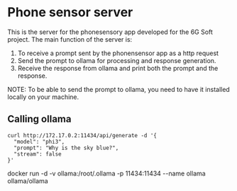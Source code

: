 # Phone sensor server

This is the server for the phonesensory app developed for the 6G Soft project. The main function of the server is:
1. To receive a prompt sent by the phonensensor app as a http request
2. Send the prompt to ollama for processing and response generation.
3. Receive the response from ollama and print both the prompt and the response.

NOTE: To be able to send the prompt to ollama, you need to have it installed locally on your machine.

## Calling ollama

```
curl http://172.17.0.2:11434/api/generate -d '{
  "model": "phi3",
  "prompt": "Why is the sky blue?",
  "stream": false
}'

```


docker run -d -v ollama:/root/.ollama -p 11434:11434 --name ollama ollama/ollama


